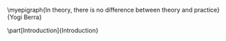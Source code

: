 \myepigraph{In theory, there is no difference between theory and 
practice}{Yogi Berra}

\part[Introduction]{Introduction}



